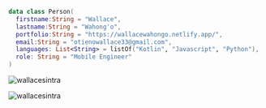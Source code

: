 
```kotlin
data class Person(
  firstname:String = "Wallace",
  lastname:String = "Wahong'o",
  portfolio:String = "https://wallacewahongo.netlify.app/",
  email:String = "otienowallace33@gmail.com",
  languages: List<String> = listOf("Kotlin", "Javascript", "Python"),
  role: String = "Mobile Engineer"
)
```



<p><img align="center" src="https://github-readme-stats.vercel.app/api/top-langs?username=wallacesintra&show_icons=true&locale=en&layout=compact" alt="wallacesintra" /></p>

<p><img align="center" src="https://github-readme-streak-stats.herokuapp.com/?user=wallacesintra&" alt="wallacesintra" /></p>
